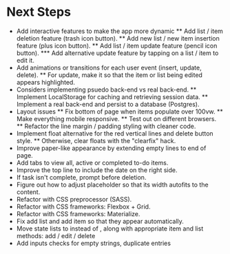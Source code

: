 # Next Steps
* Add interactive features to make the app more dynamic
** Add list / item deletion feature (trash icon button).
** Add new list / new item insertion feature (plus icon button).
** Add list / item update feature (pencil icon button).
*** Add alternative update feature by tapping on a list / item to edit it.
* Add animations or transitions for each user event (insert, update, delete).
** For update, make it so that the item or list being edited appears highlighted.
* Considers implementing psuedo back-end vs real back-end.
** Implement LocalStorage for caching and retrieving session data.
** Implement a real back-end and persist to a database (Postgres).
* Layout issues
** Fix bottom of page when items populate over 100vw.
** Make everything mobile responsive.
** Test out on different browsers.
** Refactor the line margin / padding styling with cleaner code.
* Implement float alternative for the red vertical lines and delete button style.
** Otherwise, clear floats with the "clearfix" hack.
* Improve paper-like appearance by extending empty lines to end of page.
* Add tabs to view all, active or completed to-do items.
* Improve the top line to include the date on the right side.
* If task isn't complete, prompt before deletion.
* Figure out how to adjust placeholder so that its width autofits to the content.
* Refactor with CSS preprocessor (SASS).
* Refactor with CSS frameworks: Flexbox + Grid.
* Refactor with CSS frameworks: Materialize.
* Fix add list and add item so that they appear automatically.
* Move state lists to <Lists> instead of <App>, along with appropriate item and list methods: add / edit / delete
* Add inputs checks for empty strings, duplicate entries
